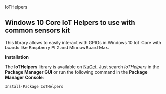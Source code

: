  IoTHelpers

Windows 10 Core IoT Helpers to use with common sensors kit
---------------------------------------------------------
This library allows to easily interact with GPIOs in Windows 10 IoT Core with boards like Raspberry Pi 2 and MinnowBoard Max.

**Installation**

The **IoTHelpers** library is available on [NuGet](http://www.nuget.org/packages/IoTHelpers/). Just search *IoTHelpers* in the **Package Manager GUI** or run the following command in the **Package Manager Console**:

    Install-Package IoTHelpers

